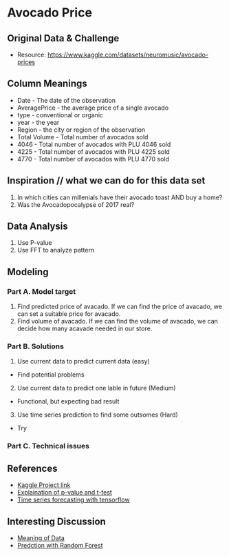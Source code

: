 # Avocado Price
## Original Data & Challenge
- Resource: https://www.kaggle.com/datasets/neuromusic/avocado-prices
## Column Meanings
- Date - The date of the observation
- AveragePrice - the average price of a single avocado
- type - conventional or organic
- year - the year
- Region - the city or region of the observation
- Total Volume - Total number of avocados sold
- 4046 - Total number of avocados with PLU 4046 sold
- 4225 - Total number of avocados with PLU 4225 sold
- 4770 - Total number of avocados with PLU 4770 sold

## Inspiration // what we can do for this data set
1. In which cities can millenials have their avocado toast AND buy a home?
2. Was the Avocadopocalypse of 2017 real?

## Data Analysis
1. Use P-value
2. Use FFT to analyze pattern

## Modeling
### Part A. Model target
1. Find predicted price of avacado. If we can find the price of avacado, we can set a suitable price for avacado.
2. Find volume of avacado. If we can find the volume of avacado, we can decide how many acavade needed in our store.

### Part B. Solutions
1. Use current data to predict current data (easy)
- Find potential problems
2. Use current data to predict one lable in future (Medium)
- Functional, but expecting bad result
3. Use time series prediction to find some outsomes (Hard)
- Try

### Part C. Technical issues


## References
- [Kaggle Project link](https://www.kaggle.com/datasets/neuromusic/avocado-prices)
- [Explaination of p-value and t-test](https://chih-sheng-huang821.medium.com/%E7%B5%B1%E8%A8%88%E5%AD%B8-%E5%A4%A7%E5%AE%B6%E9%83%BD%E5%96%9C%E6%AD%A1%E5%95%8F%E7%9A%84%E7%B3%BB%E5%88%97-p%E5%80%BC%E6%98%AF%E4%BB%80%E9%BA%BC-2c03dbe8fddf)
- [Time series forecasting with tensorflow](https://www.tensorflow.org/tutorials/structured_data/time_series)

## Interesting Discussion
- [Meaning of Data](https://www.kaggle.com/datasets/neuromusic/avocado-prices/discussion/340388)
- [Predction with Random Forest](https://www.kaggle.com/code/muhammadanas0716/avocaodos-price-prediction-dealing-with-outliers)
